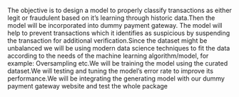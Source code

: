 The objective is to design a model to properly classify transactions as either legit or fraudulent based on it’s learning through historic data.Then the model will be incorporated into dummy payment gateway. The model will help to prevent transactions which it identifies as suspicious by suspending the transaction for additional verification.Since the dataset might be unbalanced we will be using modern data science techniques to fit the data according to the needs of the machine learning algorithm/model, for example: Oversampling etc.We will be training the model using the curated dataset.We will testing and tuning the model’s error rate to improve its performance.We will be integrating the generating model with our dummy payment gateway website and test the whole package
